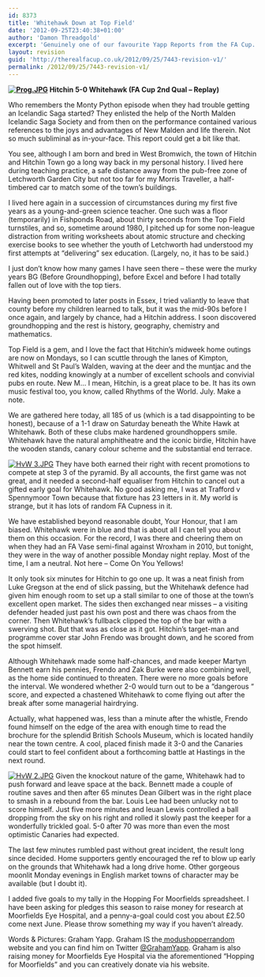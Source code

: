 ```yaml
---
id: 8373
title: 'Whitehawk Down at Top Field'
date: '2012-09-25T23:40:38+01:00'
author: 'Damon Threadgold'
excerpt: 'Genuinely one of our favourite Yapp Reports from the FA Cup. Get yerself a nice mug of tea and sit back while Graham takes you through England''s green and pleasant land.'
layout: revision
guid: 'http://therealfacup.co.uk/2012/09/25/7443-revision-v1/'
permalink: /2012/09/25/7443-revision-v1/
---
```


**[![Prog.JPG](http://lh4.ggpht.com/-wqMQeMeT1VE/UGIhHBsB23I/AAAAAAAAB_c/ljCEXft20OM/h320/Prog.JPG)](http://lh4.ggpht.com/-wqMQeMeT1VE/UGIhHBsB23I/AAAAAAAAB_c/ljCEXft20OM/w800/Prog.JPG) Hitchin 5-0 Whitehawk (FA Cup 2nd Qual – Replay)**

Who remembers the Monty Python episode when they had trouble getting an Icelandic Saga started? They enlisted the help of the North Malden Icelandic Saga Society and from then on the performance contained various references to the joys and advantages of New Malden and life therein. Not so much subliminal as in-your-face. This report could get a bit like that.

You see, although I am born and bred in West Bromwich, the town of Hitchin and Hitchin Town go a long way back in my personal history. I lived here during teaching practice, a safe distance away from the pub-free zone of Letchworth Garden City but not too far for my Morris Traveller, a half-timbered car to match some of the town’s buildings.

I lived here again in a succession of circumstances during my first five years as a young-and-green science teacher. One such was a floor (temporarily) in Fishponds Road, about thirty seconds from the Top Field turnstiles, and so, sometime around 1980, I pitched up for some non-league distraction from writing worksheets about atomic structure and checking exercise books to see whether the youth of Letchworth had understood my first attempts at “delivering” sex education. (Largely, no, it has to be said.)

I just don’t know how many games I have seen there – these were the murky years BG (Before Groundhopping), before Excel and before I had totally fallen out of love with the top tiers.

Having been promoted to later posts in Essex, I tried valiantly to leave that county before my children learned to talk, but it was the mid-90s before I once again, and largely by chance, had a Hitchin address. I soon discovered groundhopping and the rest is history, geography, chemistry and mathematics.

Top Field is a gem, and I love the fact that Hitchin’s midweek home outings are now on Mondays, so I can scuttle through the lanes of Kimpton, Whitwell and St Paul’s Walden, waving at the deer and the muntjac and the red kites, nodding knowingly at a number of excellent schools and convivial pubs en route. New M… I mean, Hitchin, is a great place to be. It has its own music festival too, you know, called Rhythms of the World. July. Make a note.

We are gathered here today, all 185 of us (which is a tad disappointing to be honest), because of a 1-1 draw on Saturday beneath the White Hawk at Whitehawk. Both of these clubs make hardened groundhoppers smile. Whitehawk have the natural amphitheatre and the iconic birdie, Hitchin have the wooden stands, canary colour scheme and the substantial end terrace.

[![HvW 3.JPG](http://lh4.ggpht.com/--frdvkzmyhs/UGIhFBl55RI/AAAAAAAAB_I/fteUD30eM3U/h320/HvW%2525203.JPG)](http://lh4.ggpht.com/--frdvkzmyhs/UGIhFBl55RI/AAAAAAAAB_I/fteUD30eM3U/w800/HvW%2525203.JPG) They have both earned their right with recent promotions to compete at step 3 of the pyramid. By all accounts, the first game was not great, and it needed a second-half equaliser from Hitchin to cancel out a gifted early goal for Whitehawk. No good asking me, I was at Trafford v Spennymoor Town because that fixture has 23 letters in it. My world is strange, but it has lots of random FA Cupness in it.

We have established beyond reasonable doubt, Your Honour, that I am biased. Whitehawk were in blue and that is about all I can tell you about them on this occasion. For the record, I was there and cheering them on when they had an FA Vase semi-final against Wroxham in 2010, but tonight, they were in the way of another possible Monday night replay. Most of the time, I am a neutral. Not here – Come On You Yellows!

It only took six minutes for Hitchin to go one up. It was a neat finish from Luke Gregson at the end of slick passing, but the Whitehawk defence had given him enough room to set up a stall similar to one of those at the town’s excellent open market. The sides then exchanged near misses – a visiting defender headed just past his own post and there was chaos from the corner. Then Whitehawk’s fullback clipped the top of the bar with a swerving shot. But that was as close as it got. Hitchin’s target-man and programme cover star John Frendo was brought down, and he scored from the spot himself.

Although Whitehawk made some half-chances, and made keeper Martyn Bennett earn his pennies, Frendo and Zak Burke were also combining well, as the home side continued to threaten. There were no more goals before the interval. We wondered whether 2-0 would turn out to be a “dangerous “ score, and expected a chastened Whitehawk to come flying out after the break after some managerial hairdrying.

Actually, what happened was, less than a minute after the whistle, Frendo found himself on the edge of the area with enough time to read the brochure for the splendid British Schools Museum, which is located handily near the town centre. A cool, placed finish made it 3-0 and the Canaries could start to feel confident about a forthcoming battle at Hastings in the next round.

[![HvW 2.JPG](http://lh3.ggpht.com/-oYg5TZY1i0c/UGIhFO7EBLI/AAAAAAAAB_M/eN1fhq0Z6do/h320/HvW%2525202.JPG)](http://lh3.ggpht.com/-oYg5TZY1i0c/UGIhFO7EBLI/AAAAAAAAB_M/eN1fhq0Z6do/w800/HvW%2525202.JPG) Given the knockout nature of the game, Whitehawk had to push forward and leave space at the back. Bennett made a couple of routine saves and then after 65 minutes Dean Gilbert was in the right place to smash in a rebound from the bar. Louis Lee had been unlucky not to score himself. Just five more minutes and Ieuan Lewis controlled a ball dropping from the sky on his right and rolled it slowly past the keeper for a wonderfully trickled goal. 5-0 after 70 was more than even the most optimistic Canaries had expected.

The last few minutes rumbled past without great incident, the result long since decided. Home supporters gently encouraged the ref to blow up early on the grounds that Whitehawk had a long drive home. Other gorgeous moonlit Monday evenings in English market towns of character may be available (but I doubt it).

I added five goals to my tally in the Hopping For Moorfields spreadsheet. I have been asking for pledges this season to raise money for research at Moorfields Eye Hospital, and a penny-a-goal could cost you about £2.50 come next June. Please throw something my way if you haven’t already.

Words &amp; Pictures: Graham Yapp. Graham IS the[ modushopperrandom](http://modushopperrandom.blogspot.co.uk/) website and you can find him on Twitter [@GrahamYapp](https://twitter.com/GrahamYapp). Graham is also raising money for Moorfields Eye Hospital via the aforementioned “Hopping for Moorfields” and you can creatively donate via his website.